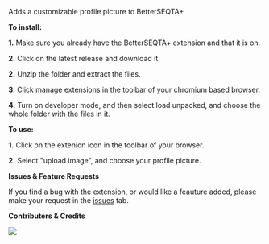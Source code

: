 Adds a customizable profile picture to BetterSEQTA+


**To install:**

**1.** Make sure you already have the BetterSEQTA+ extension and that it is on.

**2.** Click on the latest release and download it.

**2.** Unzip the folder and extract the files.

**3.** Click manage extensions in the toolbar of your chromium based browser.

**4.** Turn on developer mode, and then select load unpacked, and choose the whole folder with the files in it.

**To use:**

**1.** Click on the extenion icon in the toolbar of your browser.

**2.** Select "upload image", and choose your profile picture.

**Issues & Feature Requests**

If you find a bug with the extension, or would like a feauture added, please make your request in the [issues](https://github.com/Jones8683/SEQTAprofilepic/issues) tab.

**Contributers & Credits**

<a href="https://github.com/Jones8683/seqtaprofilepic/graphs/contributors">
  <img src="https://contrib.rocks/image?repo=Jones8683/seqtaprofilepic" />
</a>












